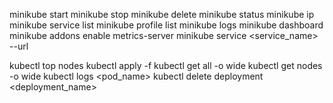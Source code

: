 
minikube start
minikube stop
minikube delete
minikube status
minikube ip
minikube service list
minikube profile list
minikube logs
minikube dashboard
minikube addons enable metrics-server
minikube service <service_name> --url


kubectl top nodes
kubectl apply -f <filename>
kubectl get all -o wide
kubectl get nodes -o wide
kubectl logs <pod_name>
kubectl delete deployment <deployment_name>
